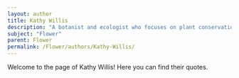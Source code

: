 ```yaml
---
layout: author
title: Kathy Willis
description: "A botanist and ecologist who focuses on plant conservation and biodiversity, often discussing the role of flowers in ecosystems and their importance in nature."
subject: "Flower"
parent: Flower
permalink: /Flower/authors/Kathy-Willis/
---
```


Welcome to the page of Kathy Willis! Here you can find their quotes.
